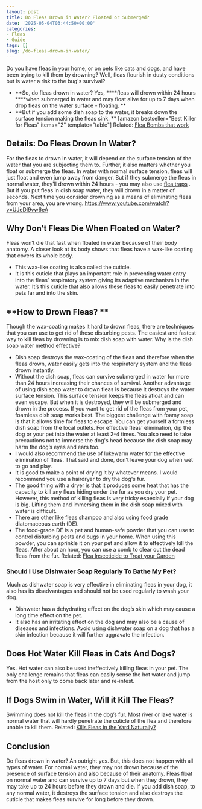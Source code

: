 ```yaml
---
layout: post
title: Do Fleas Drown in Water? Floated or Submerged?
date: '2025-05-04T03:44:50+00:00'
categories:
- Fleas
- Guide
tags: []
slug: /do-fleas-drown-in-water/
---
```


Do you have fleas in your home, or on pets like cats and dogs, and have been trying to kill them by drowning? Well, fleas flourish in dusty conditions but is water a risk to the bug's survival?
- **So, do fleas drown in water? Yes, ****fleas will drown within 24 hours ****when submerged in water and may float alive for up to 7 days when drop fleas on the water surface - floating. **
- **But if you add some dish soap to the water, it breaks down the surface tension making the fleas sink. **
[amazon bestseller="Best Killer for Fleas" items="2" template="table"]
Related:
[Flea Bombs that work](https://pestpolicy.com/best-fogger-for-fleas/)
## Details: Do Fleas Drown In Water?
For the fleas to drown in water, it will depend on the surface tension of the water that you are subjecting them to. Further, it also matters whether you float or submerge the fleas.
In water with normal surface tension, fleas will just float and even jump away from danger. But if they submerge the fleas in normal water, they'll drown within 24 hours - you may also use
[flea traps](https://pestpolicy.com/best-flea-trap/)
.
But if you put fleas in dish soap water, they will drown in a matter of seconds. Next time you consider drowning as a means of eliminating fleas from your area, you are wrong.
https://www.youtube.com/watch?v=UJeDI9vw6eA
## **Why Don’t Fleas Die When Floated on Water?**
Fleas won’t die that fast when floated in water because of their body anatomy. A closer look at its body shows that fleas have a wax-like coating that covers its whole body.
- This wax-like coating is also called the cuticle.
- It is this cuticle that plays an important role in preventing water entry into the fleas’ respiratory system giving its adaptive mechanism in the water.
It’s this cuticle that also allows these fleas to easily penetrate into pets far and into the skin.
## **How to Drown Fleas? **
Though the wax-coating makes it hard to drown fleas, there are techniques that you can use to get rid of these disturbing pests.
The easiest and fastest way to kill fleas by drowning is to mix dish soap with water. Why is the dish soap water method effective?
- Dish soap destroys the wax-coating of the fleas and therefore when the fleas drown, water easily gets into the respiratory system and the fleas drown instantly.
- Without the dish soap, fleas can survive submerged in water for more than 24 hours increasing their chances of survival.
Another advantage of using dish soap water to drown fleas is because it destroys the water surface tension. This surface tension keeps the fleas afloat and can even escape. But when it is destroyed, they will be submerged and drown in the process.
If you want to get rid of the fleas from your pet, foamless dish soap works best. The biggest challenge with foamy soap is that it allows time for fleas to escape. You can get yourself a formless dish soap from the local outlets.
For effective fleas’ elimination, dip the dog or your pet into the water at least 2-4 times. You also need to take precautions not to immerse the dog's head because the dish soap may harm the dog’s eyes and ears too.
- I would also recommend the use of lukewarm water for the effective elimination of fleas. That said and done, don’t leave your dog when wet to go and play.
- It is good to make a point of drying it by whatever means. I would recommend you use a hairdryer to dry the dog's fur.
- The good thing with a dryer is that it produces some heat that has the capacity to kill any fleas hiding under the fur as you dry your pet.
However, this method of killing fleas is very tricky especially if your dog is big. Lifting them and immersing them in the dish soap mixed with water is difficult.
- There are other like fleas shampoo and also using food grade diatomaceous earth (DE).
- The food-grade DE is a pet and human-safe powder that you can use to control disturbing pests and bugs in your home.
When using this powder, you can sprinkle it on your pet and allow it to effectively kill the fleas. After about an hour, you can use a comb to clear out the dead fleas from the fur.
Related:
[Flea Insecticide to Treat your Garden](https://pestpolicy.com/best-flea-spray-for-yard/)
### **Should I Use Dishwater Soap Regularly To Bathe My Pet?**
Much as dishwater soap is very effective in eliminating fleas in your dog, it also has its disadvantages and should not be used regularly to wash your dog.
- Dishwater has a dehydrating effect on the dog’s skin which may cause a long time effect on the pet.
- It also has an irritating effect on the dog and may also be a cause of diseases and infections.
Avoid using dishwater soap on a dog that has a skin infection because it will further aggravate the infection.
## **Does Hot Water Kill Fleas in Cats And Dogs?**
Yes. Hot water can also be used ineffectively killing fleas in your pet.
The only challenge remains that fleas can easily sense the hot water and jump from the host only to come back later and re-infest.
## **If Dogs Swim in Water, Will it Kill The Fleas?**
Swimming does not kill the fleas in the dog’s fur.
Most river or lake water is normal water that will hardly penetrate the cuticle of the flea and therefore unable to kill them.
Related:
[Kills Fleas in the Yard Naturally?](https://pestpolicy.com/what-kills-fleas-in-the-yard-naturally/)
## Conclusion
Do fleas drown in water? An outright yes. But, this does not happen with all types of water. For normal water, they may not drown because of the presence of surface tension and also because of their anatomy.
Fleas float on normal water and can survive up to 7 days but when they drown, they may take up to 24 hours before they drown and die.
If you add dish soap, to any normal water, it destroys the surface tension and also destroys the cuticle that makes fleas survive for long before they drown.
